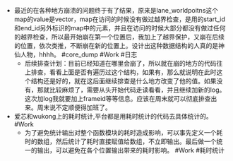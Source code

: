 - 最近的在各种地方崩溃的问题终于有了结果，原来是lane_worldpoitns这个map的value是vector，map在访问的时候没有做过越界检查，是用的start_id和end_id另外标识的map中的元素，并且在访问的时候大部分都没有做过任何的越界检查，所以最开始崩在第一个位置后，我加上了越界保护，又崩在后续的位置，依次类推，不断崩在新的位置上。设计出这种数据结构的人真的是神仙人物，hhhh。 #core_dump #Work #日志
	- 后续排查计划：目前已经知道在哪里会崩了，所以就在崩的地方的代码往上排查，看看上面是否有遍历过这个结构，如果有，那么就说明在此时这个结构还是好的，就在这后面继续排查是什么地方改变了他的值。如果没有，那就比较麻烦了，需要从头开始代码走读看看，并且继续加新的log。这次加log我就要加上frameid等等信息。应该在周末就可以彻底排查出来。周末说不定顺便得加班了。
- 爱芯和wukong上的耗时统计,平台都是用耗时统计的代码去具体统计的。 #Work
	- 为了避免统计输出对整个函数模块的耗时造成影响，可以事先定义一个耗时的数组，然后统计了耗时直接赋值给数组，不立即输出。最后做一个统一的输出，可以避免在各个位置输出带来的耗时影响。 #Work #耗时统计